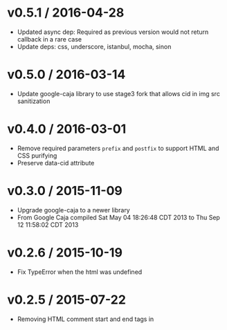 v0.5.1 / 2016-04-28
===================

  * Updated async dep: Required as previous version would not return callback in a rare case
  * Update deps: css, underscore, istanbul, mocha, sinon

v0.5.0 / 2016-03-14
===================

  * Update google-caja library to use stage3 fork that allows cid in img src sanitization

v0.4.0 / 2016-03-01
===================

  * Remove required parameters `prefix` and `postfix` to support HTML and CSS purifying
  * Preserve data-cid attribute

v0.3.0 / 2015-11-09
===================

  * Upgrade google-caja to a newer library
  * From Google Caja compiled Sat May 04 18:26:48 CDT 2013 to Thu Sep 12 11:58:02 CDT 2013

v0.2.6 / 2015-10-19
===================

  * Fix TypeError when the html was undefined

v0.2.5 / 2015-07-22
===================

  * Removing HTML comment start and end tags in <style> blocks

v0.2.3 / 2015-05-22
===================

  * Removed code that was taking line endings out of email body

v0.2.2 / 2015-03-12
===================

  * Improved whitelist to include common HTML attributes: height, valign, and width

v0.2.1 / 2014-12-15
===================

  * Fixed 'RangeError: Maximum call stack size exceeded' exception when parsing
    over 10,000 nested css selectors

v0.2.0 / 2014-11-24
===================

  * `purify` now accepts an options object, instead of prefix and postfix strings

v0.1.0 / 2014-10-03
===================

  * Initial release

